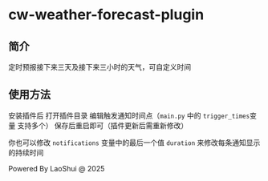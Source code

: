 # cw-weather-forecast-plugin

## 简介
定时预报接下来三天及接下来三小时的天气，可自定义时间

## 使用方法
安装插件后 打开插件目录 编辑触发通知时间点（`main.py` 中的 `trigger_times`变量 支持多个）
保存后重启即可（插件更新后需重新修改）

你也可以修改 `notifications` 变量中的最后一个值 `duration` 来修改每条通知显示的持续时间

Powered By LaoShui @ 2025
